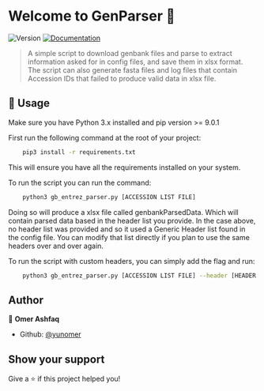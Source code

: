 # Welcome to GenParser 👋
![Version](https://img.shields.io/badge/version-0.10-blue.svg?cacheSeconds=2592000)
[![Documentation](https://img.shields.io/badge/documentation-yes-brightgreen.svg)](https://github.com/yunomer/GenParser)

> A simple script to download genbank files and parse to extract information asked for in config files, and save them in xlsx format.
> The script can also generate fasta files and log files that contain Accession IDs that failed to produce valid data in xlsx file.

## 🚀 Usage
Make sure you have Python 3.x installed and pip version >= 9.0.1
   
First run the following command at the root of your project:
```sh
    pip3 install -r requirements.txt
```
This will ensure you have all the requirements installed on your system.

To run the script you can run the command:
```sh
    python3 gb_entrez_parser.py [ACCESSION LIST FILE]
```
Doing so will produce a xlsx file called genbankParsedData. Which will contain parsed data based in the header list you provide.
In the case above, no header list was provided and so it used a Generic Header list found in the config file. You can modify that
list directly if you plan to use the same headers over and over again.

To run the script with custom headers, you can simply add the flag and run:
```sh
    python3 gb_entrez_parser.py [ACCESSION LIST FILE] --header [HEADER FILE]
```

    

## Author
👤 **Omer Ashfaq**

* Github: [@yunomer](https://github.com/yunomer)

## Show your support

Give a ⭐️ if this project helped you!